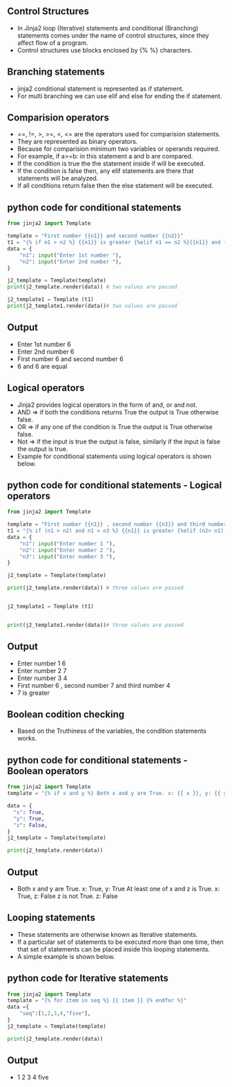 ## Control Structures

- In Jinja2 loop (Iterative) statements and conditional (Branching) statements comes under the name of control structures, since they affect flow of a program. 
- Control structures use blocks enclosed by {%   %} characters.

## Branching statements

- jinja2 conditional statement is represented as if statement. 
- For multi branching we can use elif and else for ending the if statement.

## Comparision operators 
- ==, !=, >, >=, <, <= are the operators used for comparision statements. 
- They are represented as binary operators. 
- Because for comparision minimum two variables or operands required. 
- For example, if a>=b: in this statement a and b are compared.
- If the condition is true the the statement inside if will be executed. 
- If the condition is false then, any elif statements are there that statements will be analyzed. 
- If all conditions return false then the else statement will be executed.


## python code for conditional statements
```python linenums="1"
from jinja2 import Template

template = "First number {{n1}} and second number {{n2}}"
t1 = "{% if n1 > n2 %} {{n1}} is greater {%elif n1 == n2 %}{{n1}} and {{n2}} are equal {% else %} {{n2}} is greater {% endif %}"
data = {
    "n1": input("Enter 1st number "),
    "n2": input("Enter 2nd number "),
}

j2_template = Template(template)
print(j2_template.render(data)) # two values are passed

j2_template1 = Template (t1) 
print(j2_template1.render(data))# two values are passed
```

## Output 
- Enter 1st number 6
- Enter 2nd number 6
- First number 6 and second number 6
- 6 and 6 are equal 

## Logical operators

- Jinja2 provides logical operators in the form of and, or and not. 
- AND => if both the conditions returns True the output is True otherwise false. 
- OR => if any one of the condition is True the output is True otherwise false. 
- Not => if the input is true the output is false, similarly if the input is false the output is true. 
- Example for conditional statements using logical operators is shown below.
## python code for conditional statements - Logical operators
```python linenums="1"
from jinja2 import Template

template = "First number {{n1}} , second number {{n2}} and third number{{n3}} "
t1 = "{% if (n1 > n2) and n1 > n3 %} {{n1}} is greater {%elif (n2> n1) and (n2 >n3) %}{{n2}} is greater {% else %} {{n3}} is greater {% endif %}"
data = {
    "n1": input("Enter number 1 "),
    "n2": input("Enter number 2 "),
    "n3": input("Enter number 3 "),
}

j2_template = Template(template)

print(j2_template.render(data)) # three values are passed


j2_template1 = Template (t1) 


print(j2_template1.render(data))# three values are passed
```
## Output
- Enter number 1 6
- Enter number 2 7
- Enter number 3 4
- First number 6 , second number 7 and third number 4 
- 7 is greater

## Boolean codition checking

- Based on the Truthiness of the variables, the condition statements works.
## python code for conditional statements - Boolean operators
```python linenums="1"
from jinja2 import Template
template = "{% if x and y %} Both x and y are True. x: {{ x }}, y: {{ y }} {% endif %} {% if x or z %} At least one of x and z is True. x: {{ x }}, z: {{ z }} {% endif %} {% if not z %} z is not True. z: {{ z }} {% endif %}"

data = {
  "x": True,
  "y": True,
  "z": False,
}
j2_template = Template(template)

print(j2_template.render(data))
```
## Output
- Both x and y are True. x: True, y: True   At least one of x and z is True. x: True, z: False   z is not True. z: False

## Looping statements 
- These statements are otherwise known as Iterative statements. 
- If a particular set of statements to be executed more than one time, then that set of statements can be placed inside this looping statements. 
- A simple example is shown below.
## python code for Iterative statements 
```python linenums="1"
from jinja2 import Template
template = "{% for item in seq %} {{ item }} {% endfor %}"
data ={
    "seq":[1,2,3,4,"five"],
}
j2_template = Template(template)

print(j2_template.render(data))
```
## Output
- 1  2  3  4  five